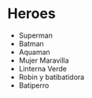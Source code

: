 # Heroes

* Superman
* Batman
* Aquaman
* Mujer Maravilla
* Linterna Verde
* Robin y batibatidora
* Batiperro

